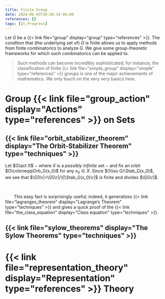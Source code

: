```yaml
---
title: Finite Group
date: 2024-06-03T16:36:14-04:00
references: []
tags: [In_Progress]
---
```


Let $G$ be a {{< link file="group" display="group" type="references" >}}. The condition that (the underlying set of) $G$ is finite allows us to apply methods from finite combinatorics to analyze $G$. We give some group-theoretic frameworks for which such combinatorics can be applied to.

>Such methods can become incredibly sophisticated; for instance, the classification of finite {{< link file="simple_group" display="simple" type="references" >}} groups is one of the major achievements of mathematics. We only touch on the very *very* basics here.

# Group {{< link file="group_action" display="Actions" type="references" >}} on Sets

## {{< link file="orbit_stabilizer_theorem" display="The Orbit-Stabilizer Theorem" type="techniques" >}}

Let $G\act X$ $-$ where $X$ is a *possibly infinite* set $-$ and fix an orbit $O\coloneqq\Orb_G(x_0)$ for any $x_0\in X$. Since $O\iso G/\Stab_G(x_0)$, we see that $\l|O\r|=\l|G\r|/\l|\Stab_G(x_0)\r|$ is finite and divides $\l|G\r|$.

<br>

&emsp;&emsp;This easy fact is surprisingly useful; indeed, it generalizes {{< link file="lagranges_theorem" display="Lagrange’s Theorem" type="techniques" >}} and gives a quick proof of the {{< link file="the_class_equation" display="Class equation" type="techniques" >}}.

<div class="space"></div>

## {{< link file="sylow_theorems" display="The Sylow Theorems" type="techniques" >}}



# {{< link file="representation_theory" display="Representation" type="references" >}} Theory
